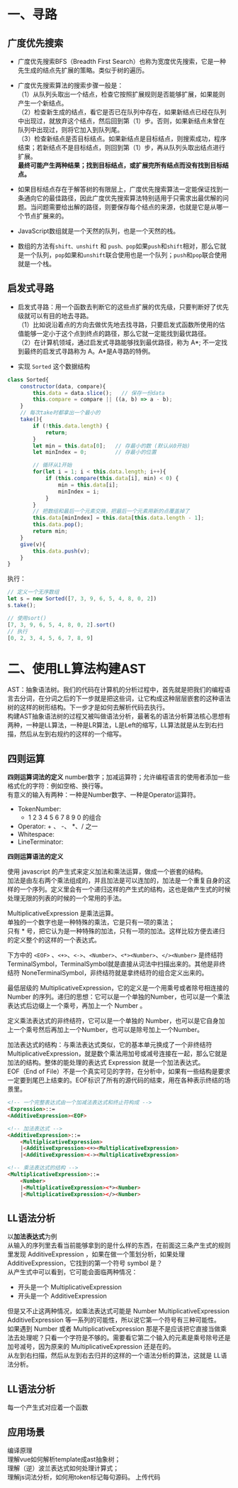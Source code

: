 <!--
 * @Author: your name
 * @Date: 2020-08-23 22:33:08
 * @LastEditTime: 2020-09-15 21:53:52
 * @LastEditors: Please set LastEditors
 * @Description: In User Settings Edit
 * @FilePath: \Frontend-04-Template\Week_02\README.md
-->
# 一、寻路
## 广度优先搜索  

* 广度优先搜索BFS（Breadth First Search）也称为宽度优先搜索，它是一种先生成的结点先扩展的策略。类似于树的遍历。  
* 广度优先搜索算法的搜索步骤一般是：  
（1）从队列头取出一个结点，检查它按照扩展规则是否能够扩展，如果能则产生一个新结点。  
（2）检查新生成的结点，看它是否已在队列中存在，如果新结点已经在队列中出现过，就放弃这个结点，然后回到第（1）步。否则，如果新结点未曾在队列中出现过，则将它加入到队列尾。   
（3）检查新结点是否目标结点。如果新结点是目标结点，则搜索成功，程序结束；若新结点不是目标结点，则回到第（1）步，再从队列头取出结点进行扩展。    
**最终可能产生两种结果；找到目标结点，或扩展完所有结点而没有找到目标结点。**    

* 如果目标结点存在于解答树的有限层上，广度优先搜索算法一定能保证找到一条通向它的最佳路径，因此广度优先搜索算法特别适用于只需求出最优解的问题。当问题需要给出解的路径，则要保存每个结点的来源，也就是它是从哪一个节点扩展来的。  

* JavaScript数组就是一个天然的队列，也是一个天然的栈。   
* 数组的方法有`shift、unshift` 和 `push、pop`如果`push`和`shift`相对，那么它就是一个队列，`pop`如果和`unshift`联合使用也是一个队列；`push`和`pop`联合使用就是一个栈。    


## 启发式寻路  

* 启发式寻路：用一个函数去判断它的这些点扩展的优先级，只要判断好了优先级就可以有目的地去寻路。  
（1）比如说沿着点的方向去做优先地去找寻路，只要启发式函数所使用的估值能够一定小于这个点到终点的路径，那么它就一定能找到最优路径。  
（2）在计算机领域，通过启发式寻路能够找到最优路径，称为 A*; 不一定找到最终的启发式寻路称为 A。A*是A寻路的特例。 

* 实现 `Sorted` 这个数据结构
``` javascript
class Sorted{
    constructor(data, compare){ 
        this.data = data.slice();   // 保存一份data
        this.compare = compare || ((a, b) => a - b);  
    }
    // 每次take时都拿出一个最小的
    take(){
        if (!this.data.length) {
            return;     
        }
        let min = this.data[0];   // 存最小的数 (默认从0开始)
        let minIndex = 0;         // 存最小的位置

        // 循环从1开始
        for(let i = 1; i < this.data.length; i++){
            if (this.compare(this.data[i], min) < 0) {
                min = this.data[i];  
                minIndex = i;
            }
        }
        // 把数组和最后一个元素交换，把最后一个元素用新的点覆盖掉了
        this.data[minIndex] = this.data[this.data.length - 1];          
        this.data.pop();
        return min;
    }
    give(v){
        this.data.push(v);   
    }
}
```

执行：
``` javascript
// 定义一个无序数组
let s = new Sorted([7, 3, 9, 6, 5, 4, 8, 0, 2])
s.take();  

// 使用sort()
[7, 3, 9, 6, 5, 4, 8, 0, 2].sort()
// 执行
[0, 2, 3, 4, 5, 6, 7, 8, 9]
```

# 二、使用LL算法构建AST
AST：抽象语法树。我们的代码在计算机的分析过程中，首先就是把我们的编程语言去分词，在分词之后的下一步就是把这些词，让它构成这种层层嵌套的这种语法树的这样的树形结构。下一步才是如何去解析代码去执行。  
构建AST抽象语法树的过程又被叫做语法分析，最著名的语法分析算法核心思想有两种，一种是LL算法，一种是LR算法，L是Left的缩写，LL算法就是从左到右扫描，然后从左到右规约的这样的一个缩写。    

## 四则运算
**四则运算词法的定义**
number数字；加减运算符；允许编程语言的使用者添加一些格式化的字符：例如空格、换行等。  
有意义的输入有两种：一种是Number数字、一种是Operator运算符。  
* TokenNumber:  
    * 1 2 3 4 5 6 7 8 9 0 的组合  
* Operator: + 、 -、 *、/ 之一
* Whitespace: <SP>
* LineTerminator: <LF> <CR>  

**四则运算语法的定义**  

使用 javascript 的产生式来定义加法和乘法运算，做成一个嵌套的结构。  
加法是由左右两个乘法组成的，并且加法是可以连加的，加法是一个重复自身的这样的一个序列。定义里会有一个递归这样的产生式的结构，这也是做产生式的时候处理无限的列表的时候的一个常用的手法。  
  
MultiplicativeExpression 是乘法运算。  
单独的一个数字也是一种特殊的乘法，它是只有一项的乘法；  
只有 * 号，把它认为是一种特殊的加法，只有一项的加法。这样比较方便去递归的定义整个的这样的一个表达式。     

下方中的 `<EOF>` 、`<+>`、`<->`、`<Number>`、`<*><Number>`、`</><Number>` 是终结符TerminalSymbol，TerminalSymbol就是直接从词法中扫描出来的。其他是非终结符 NoneTerminalSymbol，非终结符就是拿终结符的组合定义出来的。 

最低层级的 MultiplicativeExpression，它的定义是一个用乘号或者除号相连接的 Number 的序列。递归的思想：它可以是一个单独的Number，也可以是一个乘法表达式后边缀上一个乘号，再加上一个 Number 。  

定义乘法表达式的非终结符，它可以是一个单独的 Number，也可以是它自身加上一个乘号然后再加上一个Number，也可以是除号加上一个Number。  

加法表达式的结构：与乘法表达式类似，它的基本单元换成了一个非终结符 MultiplicativeExpression，就是数个乘法用加号或减号连接在一起，那么它就是加法的结构。整体的能处理的表达式 Expression 就是一个加法表达式。  
EOF（End of File）不是一个真实可见的字符，在分析中，如果有一些结构是要求一定要到尾巴上结束的。EOF标识了所有的源代码的结束，用在各种表示终结的场景里。

``` html
<!-- 一个完整表达式由一个加减法表达式和终止符构成 -->
<Expression>::=  
<AdditiveExpression><EOF> 

<!-- 加法表达式 -->
<AdditiveExpression>::=
    <MultiplicativeExpression>
    |<AdditiveExpression><+><MultiplicativeExpression>
    |<AdditiveExpression><-><MultiplicativeExpression>

<!-- 乘法表达式的结构 -->
<MultiplicativeExpression>::=
    <Number>
    |<MultiplicativeExpression><*><Number>
    |<MultiplicativeExpression></><Number>
```

## LL语法分析

以**加法表达式**为例  
从输入的序列里去看当前能够拿到的是什么样的东西，在前面这三条产生式的规则里发现 AdditiveExpression ，如果在做一个策划分析，如果处理 AdditiveExpression，它找到的第一个符号 symbol 是？  
从产生式中可以看到，它可能会面临两种情况：  
* 开头是一个 MultiplicativeExpression   
* 开头是一个 AdditiveExpression       

但是又不止这两种情况，如乘法表达式可能是 Number MultiplicativeExpression AdditiveExpression 等一系列的可能性，所以说它第一个符号有三种可能性。    
如果遇到 Number 或者 MultiplicativeExpression 那是不是应该把它直接当做乘法去处理呢？只看一个字符是不够的。需要看它第二个输入的元素是乘号除号还是加号减号，因为原来的 MultiplicativeExpression 还是在的。  
从左到右扫描，然后从左到右去归并的这样的一个语法分析的算法，这就是 LL语法分析。


## LL语法分析
每一个产生式对应着一个函数

## 应用场景
编译原理  
理解vue如何解析template成ast抽象树；  
理解（逆）波兰表达式如何处理计算式；  
理解js词法分析，如何用token标记每句源码。
上传代码









 









